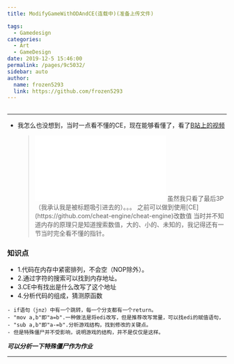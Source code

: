 ```yaml
---
title: ModifyGameWithODAndCE(连载中)(准备上传文件)

tags: 
  - Gamedesign
categories: 
  - Art
  - GameDesign
date: 2019-12-5 15:46:00
permalink: /pages/9c5032/
sidebar: auto
author: 
  name: frozen5293
  link: https://github.com/frozen5293
---
```

## 
<hr/>

- 我怎么也没想到，当时一点看不懂的CE，现在能够看懂了，看了[B站上的视频](https://www.bilibili.com/video/av77758280)
  > <iframe src="//player.bilibili.com/player.html?aid=77758280&cid=133021550&page=1" scrolling="no" border="0" frameborder="no" framespacing="0" allowfullscreen="true"> </iframe>
  > 虽然我只看了最后3P（我承认我是被标题吸引进去的）。。。
  > 之前可以做到使用[CE](https://github.com/cheat-engine/cheat-engine)改数值
  > 当时并不知道内存的原理只是知道搜索数值，大的、小的、未知的，我记得还有一节当时完全看不懂的指针。

### 知识点
- 1.代码在内存中紧密排列，不会空（NOP除外）。
- 2.通过字符的搜索可以找到内存地址。
- 3.CE中有找出是什么改写了这个地址
- 4.分析代码的组成，猜测原函数

```
- if语句（jnz）中有一个跳转，每一个分支都有一个return。
- "mov a,b"即"a=b".一种做法是将edi改写，但是推荐改写常量，可以找edi的赋值语句，
- "sub a,b"即"a-=b".分析游戏结构，找到修改的关键点。
- 但是特殊僵尸并不受影响，说明游戏的结构，并不是仅仅是这样。
```

___可以分析一下特殊僵尸作为作业___

<hr>

